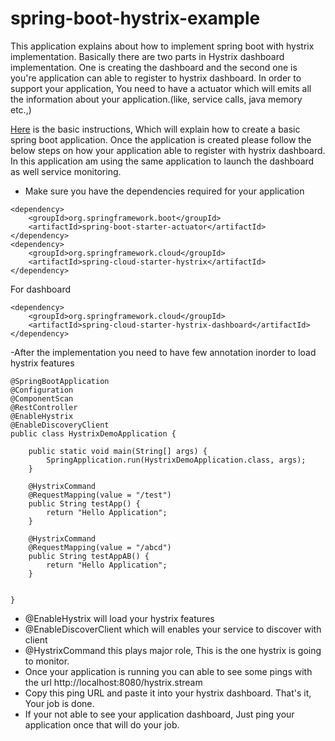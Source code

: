 # spring-boot-hystrix-example


This application explains about how to implement spring boot with hystrix implementation. Basically there are two parts in Hystrix dashboard implementation. One is creating the dashboard and the second one is you're application can able to register to hystrix dashboard. In order to support your application, You need to have a actuator which will emits all the information about your application.(like, service calls, java memory etc.,)

 [Here](https://spring.io/guides/gs/spring-boot/) is the basic instructions, Which will explain how to create a basic spring boot application. Once the application is created please follow the below steps on how your application able to register with hystrix dashboard. In this application am using the same application to launch the dashboard as well service monitoring.
 
 - Make sure you have the dependencies required for your application 

```
<dependency>
	<groupId>org.springframework.boot</groupId>
	<artifactId>spring-boot-starter-actuator</artifactId>
</dependency>
<dependency>
	<groupId>org.springframework.cloud</groupId>
	<artifactId>spring-cloud-starter-hystrix</artifactId>
</dependency>

```
For dashboard
```
<dependency>
	<groupId>org.springframework.cloud</groupId>
	<artifactId>spring-cloud-starter-hystrix-dashboard</artifactId>
</dependency>
```
-After the implementation you need to have few annotation inorder to load hystrix features 

```
@SpringBootApplication
@Configuration
@ComponentScan
@RestController
@EnableHystrix
@EnableDiscoveryClient
public class HystrixDemoApplication {

	public static void main(String[] args) {
		SpringApplication.run(HystrixDemoApplication.class, args);
	}

	@HystrixCommand
	@RequestMapping(value = "/test")
	public String testApp() {
		return "Hello Application";
	}

	@HystrixCommand
	@RequestMapping(value = "/abcd")
	public String testAppAB() {
		return "Hello Application";
	}


}
```
- @EnableHystrix will load your hystrix features
- @EnableDiscoverClient which will enables your service to discover with client
- @HystrixCommand this plays major role, This is the one hystrix is going to monitor.
- Once your application is running you can able to see some pings with the url http://localhost:8080/hystrix.stream
- Copy this ping URL and paste it into your hystrix dashboard. That's it, Your job is done.
- If your not able to see your application dashboard, Just ping your application once that will do your job.




